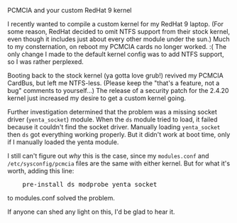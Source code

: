 PCMCIA and your custom RedHat 9 kernel

I recently wanted to compile a custom kernel for my RedHat 9 laptop.
(For some reason, RedHat decided to omit NTFS support from their stock
kernel, even though it includes just about every other module under
the sun.) Much to my consternation, on reboot my PCMCIA cards no
longer worked. :( The only change I made to the default kernel config
was to add NTFS support, so I was rather perplexed.

Booting back to the stock kernel (ya gotta love grub!) revived my
PCMCIA CardBus, but left me NTFS-less. (Please keep the "that's a
feature, not a bug" comments to yourself...) The release of a security
patch for the 2.4.20 kernel just increased my desire to get a custom
kernel going.

Further investigation determined that the problem was a missing socket
driver (`yenta_socket`) module. When the `ds` module tried to load, it
failed because it couldn't find the socket driver. Manually loading
`yenta_socket` then `ds` got everything working properly. But it
didn't work at boot time, only if I manually loaded the yenta module.

I still can't figure out _why_ this is the case, since my
`modules.conf` and `/etc/sysconfig/pcmcia` files are the same with
either kernel. But for what it's worth, adding this line:

<pre>
    pre-install ds modprobe yenta_socket
</pre>

to modules.conf solved the problem.

If anyone can shed any light on this, I'd be glad to hear it.
